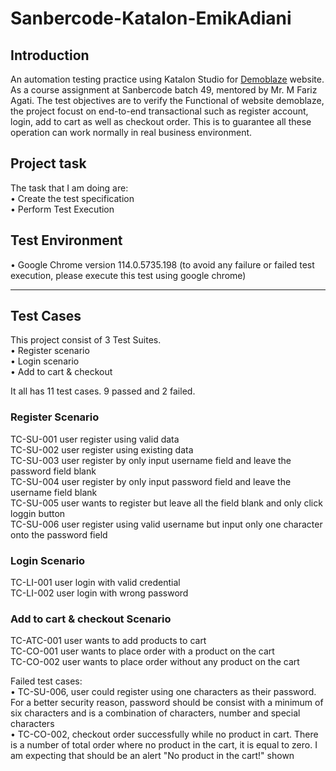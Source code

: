 # Sanbercode-Katalon-EmikAdiani

## Introduction
An automation testing practice using Katalon Studio for [Demoblaze](https://www.demoblaze.com) website. As a course assignment at Sanbercode batch 49, mentored by Mr. M Fariz Agati.
The test objectives are to verify the Functional of website demoblaze, the project focust on end-to-end transactional such as register account, login, add to cart as well as checkout order. 
This is to guarantee all these operation can work normally in real business environment.

## Project task 
The task that I am doing are:<br>
• Create the test specification <br>
• Perform Test Execution <br>

## Test Environment
• Google Chrome version 114.0.5735.198 (to avoid any failure or failed test execution, please execute this test using google chrome)<br>

---------------------

## Test Cases
This project consist of 3 Test Suites.<br>
• Register scenario<br>
• Login scenario<br>
• Add to cart & checkout<br>

It all has 11 test cases. 9 passed and 2 failed.

### Register Scenario
  TC-SU-001	user register using valid data<br>
	TC-SU-002	user register using existing data<br>
	TC-SU-003	user register by only input username field and leave the password field blank<br>
	TC-SU-004	user register by only input password field and leave the username field blank<br>
	TC-SU-005	user wants to register but leave all the field blank and only click loggin button<br>
	TC-SU-006	user register using valid username but input only one character onto the password field<br>

### Login Scenario
  TC-LI-001	user login with valid credential<br>
  TC-LI-002	user login with wrong password<br>

### Add to cart & checkout Scenario
  TC-ATC-001	user wants to add products to cart<br>
  TC-CO-001	user wants to place order with a product on the cart<br>
  TC-CO-002	user wants to place order without any product on the cart<br>

Failed test cases: <br>
• TC-SU-006, user could register using one characters as their password. For a better security reason, password should be consist with a minimum of six characters and is a combination of characters, number and special characters <br>
• TC-CO-002, checkout order successfully while no product in cart. There is a number of total order where no product in the cart, it is equal to zero. I am expecting that should be an alert "No product in the cart!" shown <br>
